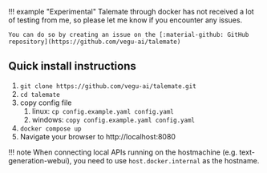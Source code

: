 !!! example "Experimental"
    Talemate through docker has not received a lot of testing from me, so please let me know if you encounter any issues.
    
    You can do so by creating an issue on the [:material-github: GitHub repository](https://github.com/vegu-ai/talemate)

## Quick install instructions

1. `git clone https://github.com/vegu-ai/talemate.git`
1. `cd talemate`
1. copy config file
    1. linux: `cp config.example.yaml config.yaml` 
    1. windows: `copy config.example.yaml config.yaml`
1. `docker compose up`
1. Navigate your browser to http://localhost:8080

!!! note
    When connecting local APIs running on the hostmachine (e.g. text-generation-webui), you need to use `host.docker.internal` as the hostname.
